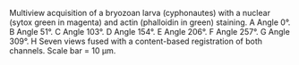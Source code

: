 Multiview acquisition of a bryozoan larva (cyphonautes) with a nuclear
(sytox green in magenta) and actin (phalloidin in green) staining. A
Angle 0°. B Angle 51°. C Angle 103°. D Angle 154°. E Angle 206°. F Angle
257°. G Angle 309°. H Seven views fused with a content-based
registration of both channels. Scale bar = 10 µm.
